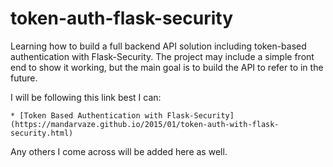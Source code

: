 # token-auth-flask-security
Learning how to build a full backend API solution including token-based authentication with Flask-Security.  The project may include a simple front end to show it working, but the main goal is to build the API to refer to in the future.

I will be following this link best I can:

    * [Token Based Authentication with Flask-Security](https://mandarvaze.github.io/2015/01/token-auth-with-flask-security.html)

Any others I come across will be added here as well.
